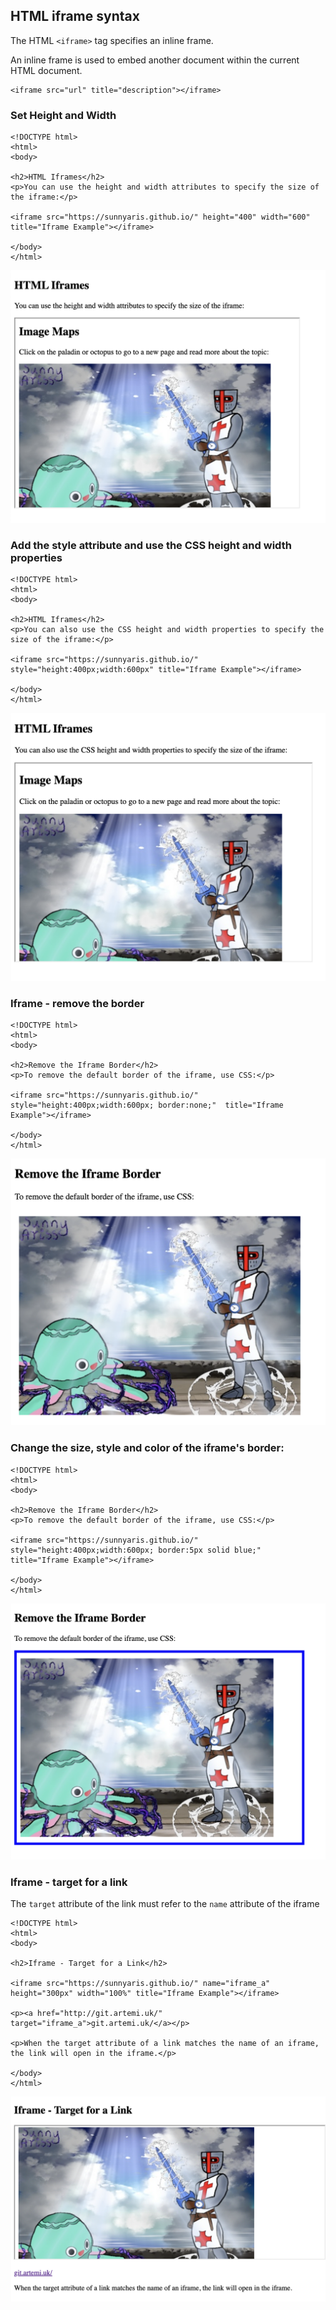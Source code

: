 ## HTML iframe syntax

The HTML `<iframe>` tag specifies an inline frame.

An inline frame is used to embed another document within the current HTML document.

```
<iframe src="url" title="description"></iframe>
```
### Set Height and Width

```
<!DOCTYPE html>
<html>
<body>

<h2>HTML Iframes</h2>
<p>You can use the height and width attributes to specify the size of the iframe:</p>

<iframe src="https://sunnyaris.github.io/" height="400" width="600" title="Iframe Example"></iframe>

</body>
</html>
```

![Alt text](doc-files/hi.png)

### Add the style attribute and use the CSS height and width properties

```
<!DOCTYPE html>
<html>
<body>

<h2>HTML Iframes</h2>
<p>You can also use the CSS height and width properties to specify the size of the iframe:</p>

<iframe src="https://sunnyaris.github.io/" style="height:400px;width:600px" title="Iframe Example"></iframe>

</body>
</html>
```
![Alt text](doc-files/hi1.png)

### Iframe - remove the border

```
<!DOCTYPE html>
<html>
<body>

<h2>Remove the Iframe Border</h2>
<p>To remove the default border of the iframe, use CSS:</p>

<iframe src="https://sunnyaris.github.io/"  style="height:400px;width:600px; border:none;"  title="Iframe Example"></iframe>

</body>
</html>
```

![Alt text](doc-files/hi2.png)

### Change the size, style and color of the iframe's border:

```
<!DOCTYPE html>
<html>
<body>

<h2>Remove the Iframe Border</h2>
<p>To remove the default border of the iframe, use CSS:</p>

<iframe src="https://sunnyaris.github.io/"  style="height:400px;width:600px; border:5px solid blue;"  title="Iframe Example"></iframe>

</body>
</html>
```
![Alt text](doc-files/hi3.png)

### Iframe - target for a link

The `target` attribute of the link must refer to the `name` attribute of the iframe

```
<!DOCTYPE html>
<html>
<body>

<h2>Iframe - Target for a Link</h2>

<iframe src="https://sunnyaris.github.io/" name="iframe_a" height="300px" width="100%" title="Iframe Example"></iframe>

<p><a href="http://git.artemi.uk/" target="iframe_a">git.artemi.uk/</a></p>

<p>When the target attribute of a link matches the name of an iframe, the link will open in the iframe.</p>

</body>
</html>
```
![Alt text](doc-files/hi4.png)